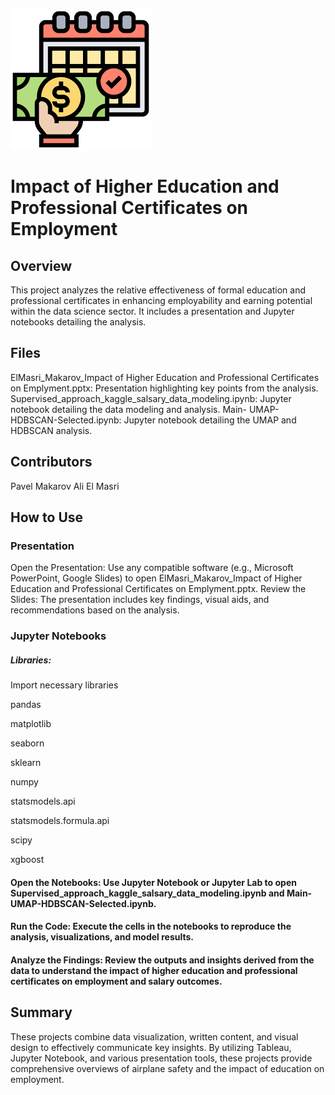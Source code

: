 ![image_CPS](images/example-image-cps.png)
 
 # Impact of Higher Education and Professional Certificates on Employment
## Overview
This project analyzes the relative effectiveness of formal education and professional certificates in enhancing employability and earning potential within the data science sector. It includes a presentation and Jupyter notebooks detailing the analysis.

## Files
ElMasri_Makarov_Impact of Higher Education and Professional Certificates on Emplyment.pptx: Presentation highlighting key points from the analysis.
Supervised_approach_kaggle_salsary_data_modeling.ipynb: Jupyter notebook detailing the data modeling and analysis.
Main- UMAP-HDBSCAN-Selected.ipynb: Jupyter notebook detailing the UMAP and HDBSCAN analysis.
## Contributors
Pavel Makarov
Ali El Masri
## How to Use
### Presentation
Open the Presentation: Use any compatible software (e.g., Microsoft PowerPoint, Google Slides) to open ElMasri_Makarov_Impact of Higher Education and Professional Certificates on Emplyment.pptx.
Review the Slides: The presentation includes key findings, visual aids, and recommendations based on the analysis.
### Jupyter Notebooks
##### Libraries:
 Import necessary libraries
 
 pandas 

 matplotlib

 seaborn 

 sklearn

 numpy

 statsmodels.api 

 statsmodels.formula.api 

 scipy

 xgboost

#### Open the Notebooks: Use Jupyter Notebook or Jupyter Lab to open Supervised_approach_kaggle_salsary_data_modeling.ipynb and Main- UMAP-HDBSCAN-Selected.ipynb.
#### Run the Code: Execute the cells in the notebooks to reproduce the analysis, visualizations, and model results.
#### Analyze the Findings: Review the outputs and insights derived from the data to understand the impact of higher education and professional certificates on employment and salary outcomes.

## Summary
These projects combine data visualization, written content, and visual design to effectively communicate key insights. By utilizing Tableau, Jupyter Notebook, and various presentation tools, these projects provide comprehensive overviews of airplane safety and the impact of education on employment.
